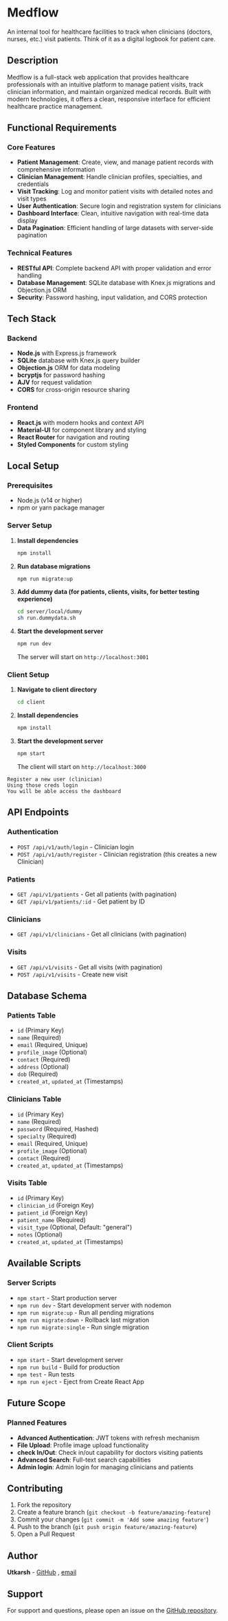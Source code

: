 # Medflow

An internal tool for healthcare facilities to track when clinicians (doctors, nurses, etc.) visit patients. Think of it as a digital logbook for patient care.

## Description

Medflow is a full-stack web application that provides healthcare professionals with an intuitive platform to manage patient visits, track clinician information, and maintain organized medical records. Built with modern technologies, it offers a clean, responsive interface for efficient healthcare practice management.

## Functional Requirements

### Core Features

- **Patient Management**: Create, view, and manage patient records with comprehensive information
- **Clinician Management**: Handle clinician profiles, specialties, and credentials
- **Visit Tracking**: Log and monitor patient visits with detailed notes and visit types
- **User Authentication**: Secure login and registration system for clinicians
- **Dashboard Interface**: Clean, intuitive navigation with real-time data display
- **Data Pagination**: Efficient handling of large datasets with server-side pagination

### Technical Features

- **RESTful API**: Complete backend API with proper validation and error handling
- **Database Management**: SQLite database with Knex.js migrations and Objection.js ORM
- **Security**: Password hashing, input validation, and CORS protection

## Tech Stack

### Backend

- **Node.js** with Express.js framework
- **SQLite** database with Knex.js query builder
- **Objection.js** ORM for data modeling
- **bcryptjs** for password hashing
- **AJV** for request validation
- **CORS** for cross-origin resource sharing

### Frontend

- **React.js** with modern hooks and context API
- **Material-UI** for component library and styling
- **React Router** for navigation and routing
- **Styled Components** for custom styling

## Local Setup

### Prerequisites

- Node.js (v14 or higher)
- npm or yarn package manager

### Server Setup

1. **Install dependencies**

   ```bash
   npm install
   ```

2. **Run database migrations**

   ```bash
   npm run migrate:up
   ```

3. **Add dummy data (for patients, clients, visits, for better testing experience)**

   ```bash
   cd server/local/dummy
   sh run.dummydata.sh
   ```

4. **Start the development server**

   ```bash
   npm run dev
   ```

   The server will start on `http://localhost:3001`

### Client Setup

1. **Navigate to client directory**

   ```bash
   cd client
   ```

2. **Install dependencies**

   ```bash
   npm install
   ```

3. **Start the development server**

   ```bash
   npm start
   ```

   The client will start on `http://localhost:3000`

```
Register a new user (clinician)
Using those creds login
You will be able access the dashboard
```

## API Endpoints

### Authentication

- `POST /api/v1/auth/login` - Clinician login
- `POST /api/v1/auth/register` - Clinician registration (this creates a new Clinician)

### Patients

- `GET /api/v1/patients` - Get all patients (with pagination)
- `GET /api/v1/patients/:id` - Get patient by ID

### Clinicians

- `GET /api/v1/clinicians` - Get all clinicians (with pagination)

### Visits

- `GET /api/v1/visits` - Get all visits (with pagination)
- `POST /api/v1/visits` - Create new visit

## Database Schema

### Patients Table

- `id` (Primary Key)
- `name` (Required)
- `email` (Required, Unique)
- `profile_image` (Optional)
- `contact` (Required)
- `address` (Optional)
- `dob` (Required)
- `created_at`, `updated_at` (Timestamps)

### Clinicians Table

- `id` (Primary Key)
- `name` (Required)
- `password` (Required, Hashed)
- `specialty` (Required)
- `email` (Required, Unique)
- `profile_image` (Optional)
- `contact` (Required)
- `created_at`, `updated_at` (Timestamps)

### Visits Table

- `id` (Primary Key)
- `clinician_id` (Foreign Key)
- `patient_id` (Foreign Key)
- `patient_name` (Required)
- `visit_type` (Optional, Default: "general")
- `notes` (Optional)
- `created_at`, `updated_at` (Timestamps)

## Available Scripts

### Server Scripts

- `npm start` - Start production server
- `npm run dev` - Start development server with nodemon
- `npm run migrate:up` - Run all pending migrations
- `npm run migrate:down` - Rollback last migration
- `npm run migrate:single` - Run single migration

### Client Scripts

- `npm start` - Start development server
- `npm run build` - Build for production
- `npm test` - Run tests
- `npm run eject` - Eject from Create React App

## Future Scope

### Planned Features

- **Advanced Authentication**: JWT tokens with refresh mechanism
- **File Upload**: Profile image upload functionality
- **check In/Out**: Check in/out capability for doctors visiting patients
- **Advanced Search**: Full-text search capabilities
- **Admin login**: Admin login for managing clinicians and patients

## Contributing

1. Fork the repository
2. Create a feature branch (`git checkout -b feature/amazing-feature`)
3. Commit your changes (`git commit -m 'Add some amazing feature'`)
4. Push to the branch (`git push origin feature/amazing-feature`)
5. Open a Pull Request

## Author

**Utkarsh** - [GitHub](https://github.com/unsaid-u) , [email](mailto:utkarsh0017@gmail.com)


## Support

For support and questions, please open an issue on the [GitHub repository](https://github.com/unsaid-u/medflow/issues).
